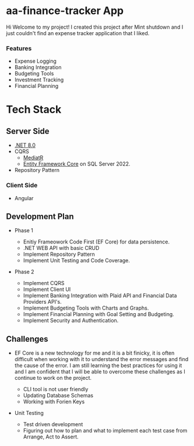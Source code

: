 # aa-finance-tracker App

Hi Welcome to my project! I created this project after Mint shutdown and I just couldn't find an expense tracker application that I liked.

### Features

- Expense Logging
- Banking Integration
- Budgeting Tools
- Investment Tracking
- Financial Planning

# Tech Stack

## Server Side

- [.NET 8.0](https://github.com/dotnet/core)
- CQRS
  - [MediatR](https://github.com/jbogard/MediatR)
  - [Entity Framework Core](https://github.com/aspnet/EntityFrameworkCore) on SQL Server 2022.
- Repository Pattern

### Client Side

- Angular

## Development Plan

- Phase 1

  - Enitiy Frameowork Code First (EF Core) for data persistence.
  - .NET WEB API with basic CRUD
  - Implement Repository Pattern
  - Implement Unit Testing and Code Coverage.

- Phase 2
  - Implement CQRS
  - Implement Client UI
  - Implement Banking Integration with Plaid API and Financial Data Providers API's.
  - Implement Budgeting Tools with Charts and Graphs.
  - Implement Financial Planning with Goal Setting and Budgeting.
  - Implement Security and Authentication.

## Challenges

- EF Core is a new technology for me and it is a bit finicky, it is often difficult when working with it to understand the error messages and find the cause of the error. I am still learning the best practices for using it and I am confident that I will be able to overcome these challenges as I continue to work on the project.

  - CLI tool is not user friendly
  - Updating Database Schemas
  - Working with Forien Keys

- Unit Testing
  - Test driven development
  - Figuring out how to plan and what to implement each test case from Arrange, Act to Assert.
